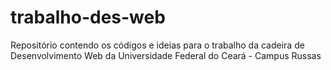 # trabalho-des-web
Repositório contendo os códigos e ideias para o trabalho da cadeira de Desenvolvimento Web da Universidade Federal do Ceará - Campus Russas
